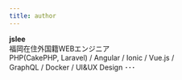 ```yaml
---
title: author
---
```


**jslee** <br> 
福岡在住外国籍WEBエンジニア <br>
PHP(CakePHP, Laravel) / Angular / Ionic / Vue.js / <br>
GraphQL / Docker / UI&UX Design ･･･
